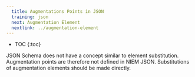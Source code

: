 ```yaml
---
  title: Augmentations Points in JSON
  training: json
  next: Augmentation Element
  nextlink: ../augmentation-element
---
```


- TOC
{:toc}

JSON Schema does not have a concept similar to element substitution.  Augmentation points are therefore not defined in NIEM JSON.  Substitutions of augmentation elements should be made directly.
